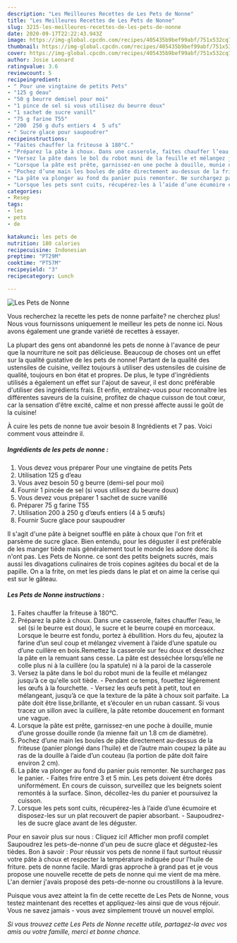 ```yaml
---
description: "Les Meilleures Recettes de Les Pets de Nonne"
title: "Les Meilleures Recettes de Les Pets de Nonne"
slug: 3215-les-meilleures-recettes-de-les-pets-de-nonne
date: 2020-09-17T22:22:43.943Z
image: https://img-global.cpcdn.com/recipes/405435b9bef99abf/751x532cq70/les-pets-de-nonne-photo-principale-de-la-recette.jpg
thumbnail: https://img-global.cpcdn.com/recipes/405435b9bef99abf/751x532cq70/les-pets-de-nonne-photo-principale-de-la-recette.jpg
cover: https://img-global.cpcdn.com/recipes/405435b9bef99abf/751x532cq70/les-pets-de-nonne-photo-principale-de-la-recette.jpg
author: Josie Leonard
ratingvalue: 3.6
reviewcount: 5
recipeingredient:
- " Pour une vingtaine de petits Pets"
- "125 g deau"
- "50 g beurre demisel pour moi"
- "1 pince de sel si vous utilisez du beurre doux"
- "1 sachet de sucre vanill"
- "75 g farine T55"
- "200  250 g dufs entiers 4  5 ufs"
- " Sucre glace pour saupoudrer"
recipeinstructions:
- "Faites chauffer la friteuse à 180°C."
- "Préparez la pâte à choux. Dans une casserole, faites chauffer l’eau, le sel (si le beurre est doux), le sucre et le beurre coupé en morceaux. Lorsque le beurre est fondu, portez à ébullition. Hors du feu, ajoutez la farine d’un seul coup et mélangez vivement à l’aide d’une spatule ou d’une cuillère en bois.Remettez la casserole sur feu doux et desséchez la pâte en la remuant sans cesse. La pâte est desséchée lorsqu’elle ne colle plus ni à la cuillère (ou la spatule) ni à la paroi de la casserole"
- "Versez la pâte dans le bol du robot muni de la feuille et mélangez jusqu’à ce qu&#39;elle soit tiède. Pendant ce temps, fouettez légèrement les œufs à la fourchette. Versez les œufs petit à petit, tout en mélangeant, jusqu’à ce que la texture de la pâte à choux soit parfaite. La pâte doit être lisse,brillante, et s’écouler en un ruban cassant. Si vous tracez un sillon avec la cuillère, la pâte retombe doucement en formant une vague."
- "Lorsque la pâte est prête, garnissez-en une poche à douille, munie d’une grosse douille ronde (la mienne fait un 1.8 cm de diamètre)."
- "Pochez d’une main les boules de pâte directement au-dessus de la friteuse (panier plongé dans l’huile) et de l’autre main coupez la pâte au ras de la douille à l’aide d’un couteau (la portion de pâte doit faire environ 2 cm)."
- "La pâte va plonger au fond du panier puis remonter. Ne surchargez pas le panier.  Faites frire entre 3 et 5 min. Les pets doivent être dorés uniformément. En cours de cuisson, surveillez que les beignets soient remontés à la surface. Sinon, décollez-les du panier et poursuivez la cuisson."
- "Lorsque les pets sont cuits, récupérez-les à l’aide d’une écumoire et disposez-les sur un plat recouvert de papier absorbant. Saupoudrez-les de sucre glace avant de les déguster."
categories:
- Resep
tags:
- les
- pets
- de

katakunci: les pets de 
nutrition: 180 calories
recipecuisine: Indonesian
preptime: "PT29M"
cooktime: "PT57M"
recipeyield: "3"
recipecategory: Lunch

---
```



![Les Pets de Nonne](https://img-global.cpcdn.com/recipes/405435b9bef99abf/751x532cq70/les-pets-de-nonne-photo-principale-de-la-recette.jpg)

Vous recherchez la recette les pets de nonne parfaite? ne cherchez plus! Nous vous fournissons uniquement le meilleur les pets de nonne ici. Nous avons également une grande variété de recettes à essayer.

La plupart des gens ont abandonné les pets de nonne à l'avance de peur que la nourriture ne soit pas délicieuse. Beaucoup de choses ont un effet sur la qualité gustative de les pets de nonne! Partant de la qualité des ustensiles de cuisine, veillez toujours à utiliser des ustensiles de cuisine de qualité, toujours en bon état et propres. De plus, le type d'ingrédients utilisés a également un effet sur l'ajout de saveur, il est donc préférable d'utiliser des ingrédients frais. Et enfin, entraînez-vous pour reconnaître les différentes saveurs de la cuisine, profitez de chaque cuisson de tout cœur, car la sensation d'être excité, calme et non pressé affecte aussi le goût de la cuisine!

<!--inarticleads1-->

À cuire les pets de nonne tue avoir besoin 8 Ingrédients et 7 pas. Voici comment vous atteindre il.

##### Ingrédients de les pets de nonne :

1. Vous devez vous préparer  Pour une vingtaine de petits Pets
1. Utilisation 125 g d’eau
1. Vous avez besoin 50 g beurre (demi-sel pour moi)
1. Fournir 1 pincée de sel (si vous utilisez du beurre doux)
1. Vous devez vous préparer 1 sachet de sucre vanillé
1. Préparer 75 g farine T55
1. Utilisation 200 à 250 g d’œufs entiers (4 à 5 œufs)
1. Fournir  Sucre glace pour saupoudrer


Il s&#39;agit d&#39;une pâte à beignet soufflé en pâte à choux que l&#39;on frit et parsème de sucre glace. Bien entendu, pour les déguster il est préférable de les manger tiède mais généralement tout le monde les adore donc ils n&#39;ont pas. Les Pets de Nonne. ce sont des petits beignets sucrés, mais aussi les divagations culinaires de trois copines agitées du bocal et de la papille. On a la frite, on met les pieds dans le plat et on aime la cerise qui est sur le gâteau. 

<!--inarticleads2-->

##### Les Pets de Nonne instructions :

1. Faites chauffer la friteuse à 180°C.
1. Préparez la pâte à choux. Dans une casserole, faites chauffer l’eau, le sel (si le beurre est doux), le sucre et le beurre coupé en morceaux. Lorsque le beurre est fondu, portez à ébullition. Hors du feu, ajoutez la farine d’un seul coup et mélangez vivement à l’aide d’une spatule ou d’une cuillère en bois.Remettez la casserole sur feu doux et desséchez la pâte en la remuant sans cesse. La pâte est desséchée lorsqu’elle ne colle plus ni à la cuillère (ou la spatule) ni à la paroi de la casserole
1. Versez la pâte dans le bol du robot muni de la feuille et mélangez jusqu’à ce qu&#39;elle soit tiède. - Pendant ce temps, fouettez légèrement les œufs à la fourchette. - Versez les œufs petit à petit, tout en mélangeant, jusqu’à ce que la texture de la pâte à choux soit parfaite. La pâte doit être lisse,brillante, et s’écouler en un ruban cassant. Si vous tracez un sillon avec la cuillère, la pâte retombe doucement en formant une vague.
1. Lorsque la pâte est prête, garnissez-en une poche à douille, munie d’une grosse douille ronde (la mienne fait un 1.8 cm de diamètre).
1. Pochez d’une main les boules de pâte directement au-dessus de la friteuse (panier plongé dans l’huile) et de l’autre main coupez la pâte au ras de la douille à l’aide d’un couteau (la portion de pâte doit faire environ 2 cm).
1. La pâte va plonger au fond du panier puis remonter. Ne surchargez pas le panier.  - Faites frire entre 3 et 5 min. Les pets doivent être dorés uniformément. En cours de cuisson, surveillez que les beignets soient remontés à la surface. Sinon, décollez-les du panier et poursuivez la cuisson.
1. Lorsque les pets sont cuits, récupérez-les à l’aide d’une écumoire et disposez-les sur un plat recouvert de papier absorbant. - Saupoudrez-les de sucre glace avant de les déguster.


Pour en savoir plus sur nous : Cliquez ici! Afficher mon profil complet Saupoudrez les pets-de-nonne d&#39;un peu de sucre glace et dégustez-les tièdes. Bon à savoir : Pour réussir vos pets de nonne il faut surtout réussir votre pâte à choux et respecter la température indiquée pour l&#39;huile de friture. pets de nonne facile. Mardi gras approche à grand pas et je vous propose une nouvelle recette de pets de nonne qui me vient de ma mère. L&#39;an dernier j&#39;avais proposé des pets-de-nonne ou croustillons à la levure. 

<!--inarticleads1-->

<p>
Puisque vous avez atteint la fin de cette recette de Les Pets de Nonne, vous testez maintenant des recettes et appliquez-les ainsi que de vous réjouir. Vous ne savez jamais - vous avez simplement trouvé un nouvel emploi.
</p>

<p>
<i>Si vous trouvez cette Les Pets de Nonne recette utile, partagez-la avec vos amis ou votre famille, merci et bonne chance.</i>
</p>
